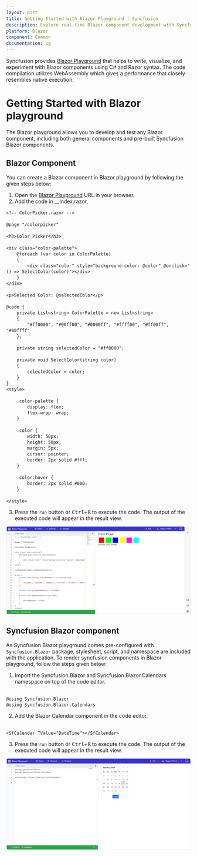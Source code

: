 ```yaml
---
layout: post
title: Getting Started with Blazor Playground | Syncfusion
description: Explore real-time Blazor component development with Syncfusion Blazor Playground. Write, edit, compile, and share effortlessly in your browser!
platform: Blazor
component: Common
documentation: ug
---
```


Syncfusion provides [Blazor Playground](https://blazorplayground.syncfusion.com/) that helps to write, visualize, and experiment with Blazor components using C# and Razor syntax. The code compilation utilizes WebAssembly which gives a performance that closely resembles native execution.

# Getting Started with Blazor playground

The Blazor playground allows you to develop and test any Blazor component, including both general components and pre-built Syncfusion Blazor components.

## Blazor Component

You can create a Blazor component in Blazor playground by following the given steps below:

1. Open the [Blazor Playground](https://blazorplayground.syncfusion.com/) URL in your browser. 
2. Add the code in __Index.razor,

```cshtml
<!-- ColorPicker.razor -->

@page "/colorpicker"

<h3>Color Picker</h3>

<div class="color-palette">
    @foreach (var color in ColorPalette)
    {
        <div class="color" style="background-color: @color" @onclick="() => SelectColor(color)"></div>
    }
</div>

<p>Selected Color: @selectedColor</p>

@code {
    private List<string> ColorPalette = new List<string>
    {
        "#ff0000", "#00ff00", "#0000ff", "#ffff00", "#ff00ff", "#00ffff"
    };

    private string selectedColor = "#ff0000";

    private void SelectColor(string color)
    {
        selectedColor = color;
    }
}
<style>

    .color-palette {
        display: flex;
        flex-wrap: wrap;
    }

    .color {
        width: 50px;
        height: 50px;
        margin: 5px;
        cursor: pointer;
        border: 2px solid #fff;
    }

    .color:hover {
        border: 2px solid #000;
    }
    
</style>
```
3. Press the `run` button or <kbd>Ctrl</kbd>+<kbd>R</kbd> to execute the code. The output of the executed code will appear in the result view.

![Syncfusion Blazor Playground](images/blazor_component.png)

## Syncfusion Blazor component

As Syncfusion Blazor playground comes pre-configured with `Syncfusion.Blazor` package, stylesheet, script, and namespace are included with the application. To render syncfusion components in Blazor playground, follow the steps given below:

1. Import the Syncfusion.Blazor and Syncfusion.Blazor.Calendars namespace on top of the code editor.


```cshtml

@using Syncfusion.Blazor
@using Syncfusion.Blazor.Calendars

```

2. Add the Blazor Calendar component in the code editor.

```cshtml

<SfCalendar TValue="DateTime"></SfCalendar>

```

3. Press the `run` button or <kbd>Ctrl</kbd>+<kbd>R</kbd> to execute the code. The output of the executed code will appear in the result view.

![syncfusion Blazor Playground with Calendar component](images/syncfusion_component.png)